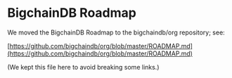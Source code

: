 <!---
Copyright © 2020 Interplanetary Database Association e.V.,
BigchainDB and IPDB software contributors.
SPDX-License-Identifier: (Apache-2.0 AND CC-BY-4.0)
Code is Apache-2.0 and docs are CC-BY-4.0
--->

# BigchainDB Roadmap

We moved the BigchainDB Roadmap to the bigchaindb/org repository; see:

[https://github.com/bigchaindb/org/blob/master/ROADMAP.md](https://github.com/bigchaindb/org/blob/master/ROADMAP.md)

(We kept this file here to avoid breaking some links.)
